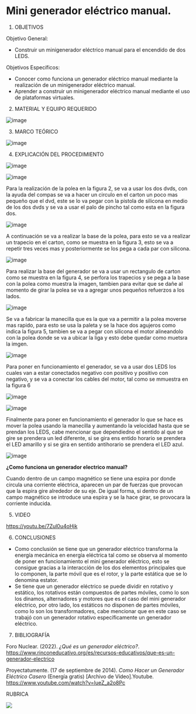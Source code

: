 # Mini generador eléctrico manual.

1. OBJETIVOS

Objetivo General:

* Construir un minigenerador eléctrico manual para el encendido de dos LEDS.

Objetivos Específicos:  

* Conocer como funciona un generador eléctrico manual mediante la realización de un minigenerador eléctrico manual.
* Aprender a construir un minigenerador eléctrico manual mediante el uso de plataformas virtuales.

2. MATERIAL Y EQUIPO REQUERIDO

![image](https://user-images.githubusercontent.com/93734334/156436137-a7d3a72c-1ce6-4def-9f35-6c165da4983b.png)

3. MARCO TEÓRICO 

![image](https://user-images.githubusercontent.com/93734334/156440952-92c223e8-14e6-413e-b88f-2ca1256d4944.png)

4. EXPLICACIÓN DEL PROCEDIMIENTO

![image](https://user-images.githubusercontent.com/93734334/156471233-ec7d9983-72d4-4226-bd27-79a6d0474460.png)

![image](https://user-images.githubusercontent.com/93734334/156475352-3f822ab0-6a80-486b-93e6-cae13220c2a9.png)

Para la realización de la polea en la figura 2, se va a usar los dos dvds, con la ayuda del compas se va a hacer un circulo  en el carton un poco mas pequeño que el dvd, este se lo va pegar con la pistola de silicona en medio de los dos dvds y se va a usar el palo de pincho tal como esta en la figura dos.

![image](https://user-images.githubusercontent.com/93734334/156475694-4945ae29-b8cd-4983-b4e5-d8b3fac487e1.png)

A continuación se va a realizar la base de la polea, para esto se va a realizar un trapecio en el carton, como se muestra en la figura 3, esto se va a repetir tres veces mas y posteriormente se los pega a cada par con silicona.

![image](https://user-images.githubusercontent.com/93734334/156476047-8221eb18-d70b-4208-8c19-2d122c45df3c.png)

Para realizar la base del generador se va a usar un rectangulo de carton como se muestra en la figura 4, se perfora los trapecios y se pega a la base con la polea como muestra la imagen, tambien para evitar que se dañe al momento de girar la polea se va a agregar unos pequeños refuerzos a los lados.

![image](https://user-images.githubusercontent.com/93734334/156476483-3570acf5-1895-42f3-8426-a7095b823509.png)

Se va a fabricar la manecilla que es la que va a permitir a la polea moverse mas rapido, para esto se usa la paleta y se la hace dos agujeros como indica la figura 5, tambien se va a pegar con silicona el motor alineandolo con la polea donde se va a ubicar la liga y esto debe quedar como muetsra la imgen.

![image](https://user-images.githubusercontent.com/93734334/156476854-b6fd91bc-4d3e-49b6-a6b0-57e3834fa6f5.png)

Para poner en funcionamiento el generador, se va a usar dos LEDS los cuales van a estar conectados negativo con positivo y positivo con negativo, y se va a conectar los cables del motor, tal como se mmuestra en la figura 6

![image](https://user-images.githubusercontent.com/93734334/156477009-1bac2326-0f7f-49fa-b700-2eccc7e51817.png)

![image](https://user-images.githubusercontent.com/93734334/156477055-2730c383-fbeb-4fec-a14b-ba30e162e2e0.png)

Finalmente para poner en funcionamiento el generador lo que se hace es mover la polea usando la manecilla y aumentando la velocidad hasta que se prendan los LEDS, cabe mencionar que dependiedno el sentido al que se gire se prendera un led diferente, si se gira ens entido horario se prendera el LED amarillo y si se gira en sentido antihorario se prendera el LED azul.

![image](https://user-images.githubusercontent.com/93734334/156639541-45af4148-64f9-4f47-a19c-845aaa5a5168.png)

**¿Como funciona un generador electrico manual?**

Cuando dentro de un campo magnético se tiene una espira por donde circula una corriente eléctrica, aparecen un par de fuerzas que provocan que la espira gire alrededor de su eje. De igual forma, si dentro de un campo magnético se introduce una espira y se la hace girar, se provocara la corriente inducida.

5. VIDEO

https://youtu.be/7Zul0u4oHjk

6. CONCLUSIONES

* Como conclusión se tiene que un generador eléctrico transforma la energía mecánica en energía eléctrica tal como se observa al momento de poner en funcionamiento el mini generador eléctrico, esto se consigue gracias a la interacción de los dos elementos principales que lo componen, la parte móvil que es el rotor, y la parte estática que se lo denomina estator.
* Se tiene que un generador eléctrico se puede dividir en rotativo y estático, los rotativos están compuestos de partes móviles, como lo son los dinamos, alternadores y motores que es el caso del mini generador eléctrico, por otro lado, los estáticos no disponen de partes móviles, como lo son los transformadores, cabe mencionar que en este caso se trabajó con un generador rotativo específicamente un generador eléctrico.

7. BIBLIOGRAFÍA

Foro Nuclear. (2022). *¿Qué es un generador eléctrico?*. https://www.rinconeducativo.org/es/recursos-educativos/que-es-un-generador-electrico

Proyectatumente. (17 de septiembre de 2014). *Como Hacer un Generador Eléctrico Casero* (Energía gratis) [Archivo de Vídeo].Youtube. https://www.youtube.com/watch?v=lueZ_a2o8Pc

RUBRICA

![](https://github.com/doalulema/InformeLaboratorio/blob/main/Laboratorio.png)
